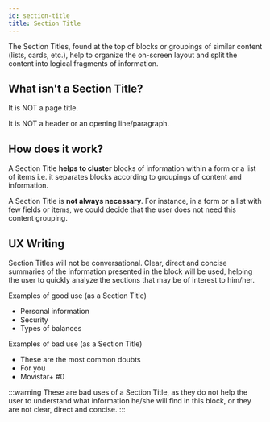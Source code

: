 ```yaml
---
id: section-title
title: Section Title
---
```


The Section Titles, found at the top of blocks or groupings of similar content (lists, cards, etc.), help to organize the on-screen layout and split the content into logical fragments of information.

## What isn't a Section Title?

It is NOT a page title.

It is NOT a header or an opening line/paragraph.

## **How does it work?**

A Section Title **helps to cluster** blocks of information within a form or a list of items i.e. it separates blocks according to groupings of content and information.

A Section Title is **not always necessary**. For instance, in a form or a list with few fields or items, we could decide that the user does not need this content grouping.

## UX Writing

Section Titles will not be conversational. Clear, direct and concise summaries of the information presented in the block will be used, helping the user to quickly analyze the sections that may be of interest to him/her.

Examples of good use \(as a Section Title\)

* Personal information
* Security
* Types of balances

Examples of bad use \(as a Section Title\)

* These are the most common doubts
* For you
* Movistar+ \#0

:::warning
These are bad uses of a Section Title, as they do not help the user to understand what information he/she will find in this block, or they are not clear, direct and concise.
:::

